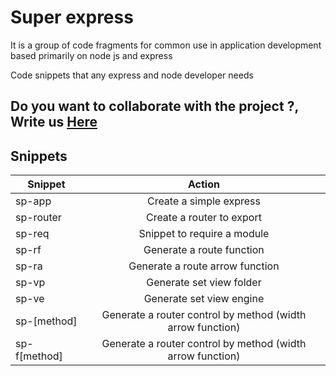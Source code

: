 # Super express
It is a group of code fragments for common use in application development based primarily on node js and express

Code snippets that any express and node developer needs

## Do you want to collaborate with the project ?, Write us [Here](<mailto:brp2196@gmail.com>)

## Snippets

| Snippet      |                           Action                           |
| ------------ | :--------------------------------------------------------: |
| sp-app       |                  Create a simple express                   |
| sp-router    |                 Create a router to export                  |
| sp-req       |                Snippet to require a module                 |
| sp-rf        |                 Generate a route function                  |
| sp-ra        |              Generate a route arrow function               |
| sp-vp        |                  Generate set view folder                  |
| sp-ve        |                  Generate set view engine                  |
| sp-[method]  | Generate a router control by method (width arrow function) |
| sp-f[method] | Generate a router control by method (width arrow function) |
